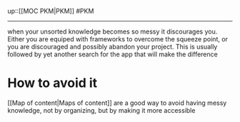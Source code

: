 up::[[MOC PKM|PKM]]
#PKM

----
when your unsorted knowledge becomes so messy it discourages you.
Either you are equiped with frameworks to overcome the squeeze point, or you are discouraged and possibly abandon your project. This is usually followed by yet another search for the app that will make the difference

# How to avoid it
[[Map of content|Maps of content]] are a good way to avoid having messy knowledge, not by organizing, but by making it more accessible
